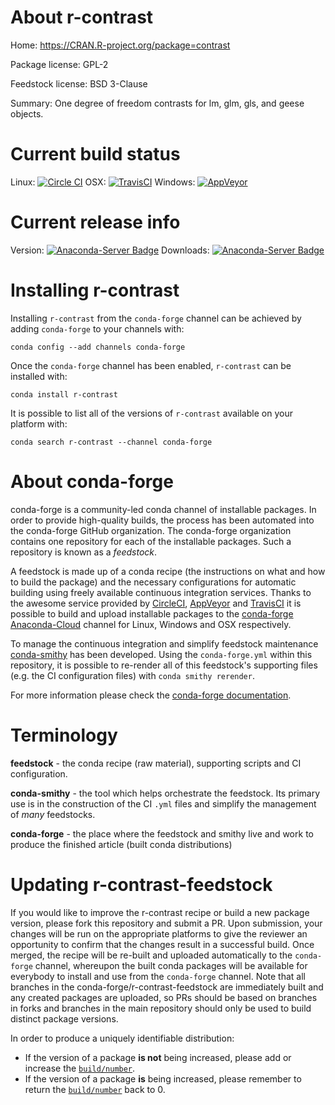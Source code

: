 About r-contrast
================

Home: https://CRAN.R-project.org/package=contrast

Package license: GPL-2

Feedstock license: BSD 3-Clause

Summary: One degree of freedom contrasts for lm, glm, gls, and geese objects.



Current build status
====================

Linux: [![Circle CI](https://circleci.com/gh/conda-forge/r-contrast-feedstock.svg?style=shield)](https://circleci.com/gh/conda-forge/r-contrast-feedstock)
OSX: [![TravisCI](https://travis-ci.org/conda-forge/r-contrast-feedstock.svg?branch=master)](https://travis-ci.org/conda-forge/r-contrast-feedstock)
Windows: [![AppVeyor](https://ci.appveyor.com/api/projects/status/github/conda-forge/r-contrast-feedstock?svg=True)](https://ci.appveyor.com/project/conda-forge/r-contrast-feedstock/branch/master)

Current release info
====================
Version: [![Anaconda-Server Badge](https://anaconda.org/conda-forge/r-contrast/badges/version.svg)](https://anaconda.org/conda-forge/r-contrast)
Downloads: [![Anaconda-Server Badge](https://anaconda.org/conda-forge/r-contrast/badges/downloads.svg)](https://anaconda.org/conda-forge/r-contrast)

Installing r-contrast
=====================

Installing `r-contrast` from the `conda-forge` channel can be achieved by adding `conda-forge` to your channels with:

```
conda config --add channels conda-forge
```

Once the `conda-forge` channel has been enabled, `r-contrast` can be installed with:

```
conda install r-contrast
```

It is possible to list all of the versions of `r-contrast` available on your platform with:

```
conda search r-contrast --channel conda-forge
```


About conda-forge
=================

conda-forge is a community-led conda channel of installable packages.
In order to provide high-quality builds, the process has been automated into the
conda-forge GitHub organization. The conda-forge organization contains one repository
for each of the installable packages. Such a repository is known as a *feedstock*.

A feedstock is made up of a conda recipe (the instructions on what and how to build
the package) and the necessary configurations for automatic building using freely
available continuous integration services. Thanks to the awesome service provided by
[CircleCI](https://circleci.com/), [AppVeyor](http://www.appveyor.com/)
and [TravisCI](https://travis-ci.org/) it is possible to build and upload installable
packages to the [conda-forge](https://anaconda.org/conda-forge)
[Anaconda-Cloud](http://docs.anaconda.org/) channel for Linux, Windows and OSX respectively.

To manage the continuous integration and simplify feedstock maintenance
[conda-smithy](http://github.com/conda-forge/conda-smithy) has been developed.
Using the ``conda-forge.yml`` within this repository, it is possible to re-render all of
this feedstock's supporting files (e.g. the CI configuration files) with ``conda smithy rerender``.

For more information please check the [conda-forge documentation](https://conda-forge.org/docs/).

Terminology
===========

**feedstock** - the conda recipe (raw material), supporting scripts and CI configuration.

**conda-smithy** - the tool which helps orchestrate the feedstock.
                   Its primary use is in the construction of the CI ``.yml`` files
                   and simplify the management of *many* feedstocks.

**conda-forge** - the place where the feedstock and smithy live and work to
                  produce the finished article (built conda distributions)


Updating r-contrast-feedstock
=============================

If you would like to improve the r-contrast recipe or build a new
package version, please fork this repository and submit a PR. Upon submission,
your changes will be run on the appropriate platforms to give the reviewer an
opportunity to confirm that the changes result in a successful build. Once
merged, the recipe will be re-built and uploaded automatically to the
`conda-forge` channel, whereupon the built conda packages will be available for
everybody to install and use from the `conda-forge` channel.
Note that all branches in the conda-forge/r-contrast-feedstock are
immediately built and any created packages are uploaded, so PRs should be based
on branches in forks and branches in the main repository should only be used to
build distinct package versions.

In order to produce a uniquely identifiable distribution:
 * If the version of a package **is not** being increased, please add or increase
   the [``build/number``](http://conda.pydata.org/docs/building/meta-yaml.html#build-number-and-string).
 * If the version of a package **is** being increased, please remember to return
   the [``build/number``](http://conda.pydata.org/docs/building/meta-yaml.html#build-number-and-string)
   back to 0.